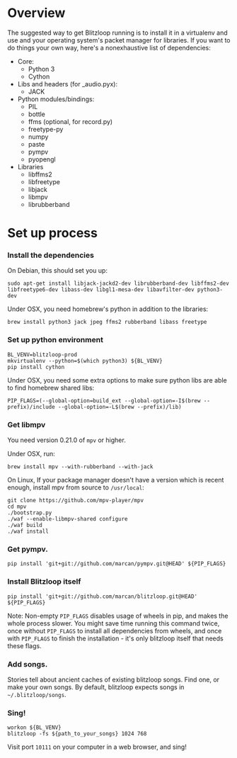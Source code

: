 # Overview
The suggested way to get Blitzloop running is to install it in a virtualenv and
use and your operating system's packet manager for libraries. If you want to do
things your own way, here's a nonexhaustive list of dependencies:

* Core:
   * Python 3
   * Cython
* Libs and headers (for _audio.pyx):
   * JACK
* Python modules/bindings:
   * PIL
   * bottle
   * ffms (optional, for record.py)
   * freetype-py
   * numpy
   * paste
   * pympv
   * pyopengl
* Libraries
   * libffms2
   * libfreetype
   * libjack
   * libmpv
   * librubberband

# Set up process

### Install the dependencies
On Debian, this should set you up:
```shell
sudo apt-get install libjack-jackd2-dev librubberband-dev libffms2-dev libfreetype6-dev libass-dev libgl1-mesa-dev libavfilter-dev python3-dev
```

Under OSX, you need homebrew's python in addition to the libraries:
```shell
brew install python3 jack jpeg ffms2 rubberband libass freetype
```

### Set up python environment
```shell
BL_VENV=blitzloop-prod
mkvirtualenv --python=$(which python3) ${BL_VENV}
pip install cython
```

Under OSX, you need some extra options to make sure python libs are able to find
homebrew shared libs:
```shell
PIP_FLAGS=(--global-option=build_ext --global-option=-I$(brew --prefix)/include --global-option=-L$(brew --prefix)/lib)
```

### Get libmpv
You need version 0.21.0 of `mpv` or higher.

Under OSX, run:
```shell
brew install mpv --with-rubberband --with-jack
```

On Linux, If your package manager doesn't have a version which is recent enough,
install mpv from source to `/usr/local`:
```shell
git clone https://github.com/mpv-player/mpv
cd mpv
./bootstrap.py
./waf --enable-libmpv-shared configure
./waf build
./waf install
```

### Get pympv.
```shell
pip install 'git+git://github.com/marcan/pympv.git@HEAD' ${PIP_FLAGS}
```

### Install Blitzloop itself
```shell
pip install 'git+git://github.com/marcan/blitzloop.git@HEAD' ${PIP_FLAGS}
```

Note: Non-empty `PIP_FLAGS` disables usage of wheels in pip, and makes the whole
process slower. You might save time running this command twice, once without
`PIP_FLAGS` to install all dependencies from wheels, and once with `PIP_FLAGS`
to finish the installation - it's only blitzloop itself that needs these flags.

### Add songs.
Stories tell about ancient caches of existing blitzloop songs. Find one, or make
your own songs. By default, blitzloop expects songs in `~/.blitzloop/songs`.

### Sing!
```shell
workon ${BL_VENV}
blitzloop -fs ${path_to_your_songs} 1024 768
```

Visit port `10111` on your computer in a web browser, and sing!
